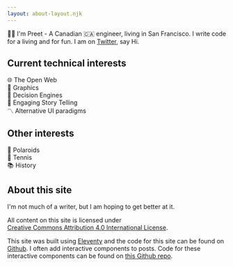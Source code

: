 ```yaml
---
layout: about-layout.njk
---
```


👋🏽 I'm Preet - A Canadian 🇨🇦 engineer, living in San Francisco. I write code for a living and for fun. I am on [Twitter](https://twitter.com/preetster), say Hi. 

## Current technical interests
🌐 The Open Web<br>
🎇 Graphics<br>
🧠 Decision Engines<br>
👀 Engaging Story Telling<br>
〽️ Alternative UI paradigms<br>

## Other interests
📸 Polaroids<br>
🎾 Tennis<br>
📚 History<br>

## About this site

I'm not much of a writer, but I am hoping to get better at it. 

All content on this site is licensed under<br>[Creative Commons Attribution 4.0 International License](https://creativecommons.org/licenses/by/4.0/).

This site was built using [Eleventy](https://www.11ty.io/) and the code for this site can be found on [Github](https://github.com/pshihn/shihn.ca). I often add interactive components to posts. Code for these interactive components can be found on [this Github repo](https://github.com/pshihn/shihn.ca.apps).